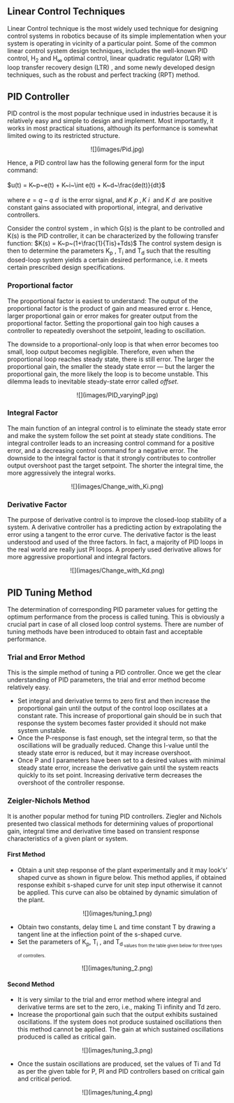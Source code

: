 ## Linear Control Techniques

Linear Control technique is the most widely used technique for designing control systems in robotics because of its simple implementation when your system is operating in vicinity of a particular point. Some of the common linear control system design techniques, includes the well-known PID control, H<sub>2</sub> and H<sub>$\infty$</sub> optimal control, linear quadratic regulator (LQR) with loop transfer recovery design (LTR) , and some newly developed design techniques, such as the robust and perfect tracking (RPT) method.

## PID Controller

PID control is the most popular technique used in industries because it is relatively easy and simple to design and implement. Most importantly, it works in most practical situations, although its performance is somewhat limited owing to its restricted structure.

<center>![](images/Pid.jpg)</center>

Hence, a PID control law has the following general form for the input command:<br><br>
$u(t) = K~p~e(t) + K~i~\int e(t) + K~d~\frac{de(t)}{dt}$<br><br>
where $e = q - q~d~$ is the error signal, and $K~p~, K~i~$ and $K~d~$ are positive constant gains associated with proportional, integral, and derivative controllers.

Consider the control system , in which G(s) is the plant to be controlled and K(s) is the PID controller, it can be characterized by the following transfer function:
$K(s) = K~p~(1+\frac{1}{Tis}+Tds)$
The control system design is then to determine the parameters K<sub>p</sub> , T<sub>i</sub> and T<sub>d</sub> such that the resulting dosed-loop system yields a certain desired performance, i.e. it meets certain prescribed design specifications.

### Proportional factor

The proportional factor is easiest to understand: The output of the proportional factor is the product of gain and measured error ε. Hence, larger proportional gain or error makes for greater output from the proportional factor. Setting the proportional gain too high causes a controller to repeatedly overshoot the setpoint, leading to oscillation.

The downside to a proportional-only loop is that when error becomes too small, loop output becomes negligible. Therefore, even when the proportional loop reaches steady state, there is still error. The larger the proportional gain, the smaller the steady state error — but the larger the proportional gain, the more likely the loop is to become unstable. This dilemma leads to inevitable steady-state error called *offset*.

<center>![](images/PID_varyingP.jpg)</center>

### Integral Factor

The main function of an integral control is to eliminate the steady state error and make the system follow the set point at steady state conditions. The integral controller leads to an increasing control command for a positive error, and a decreasing control command for a negative error. The downside to the integral factor is that it strongly contributes to controller output overshoot past the target setpoint. The shorter the integral time, the more aggressively the integral works.

<center>![](images/Change_with_Ki.png)</center>

### Derivative Factor

The purpose of derivative control is to improve the closed-loop stability of a system. A derivative controller has a predicting action by extrapolating the error using a tangent to the error curve. The derivative factor is the least understood and used of the three factors. In fact, a majority of PID loops in the real world are really just PI loops. A properly used derivative allows for more aggressive proportional and integral factors.

<center>![](images/Change_with_Kd.png)</center>

## PID Tuning Method

The determination of corresponding PID parameter values for getting the optimum performance from the process is called tuning. This is obviously a crucial part in case of all closed loop control systems. There are number of tuning methods have been introduced to obtain fast and acceptable performance.

### Trial and Error Method

This is the simple method of tuning a PID controller. Once we get the clear understanding of PID parameters, the trial and error method become relatively easy.

- Set integral and derivative terms to zero first and then increase the proportional gain until the output of the control loop oscillates at a constant rate. This increase of proportional gain should be in such that response the system becomes faster provided it should not make system unstable.
- Once the P-response is fast enough, set the integral term, so that the oscillations will be gradually reduced. Change this I-value until the steady state error is reduced, but it may increase overshoot.
- Once P and I parameters have been set to a desired values with minimal steady state error, increase the derivative gain until the system reacts quickly to its set point. Increasing derivative term decreases the overshoot of the controller response.

### Zeigler-Nichols Method

It is another popular method for tuning PID controllers. Ziegler and Nichols presented two classical methods for determining values of proportional gain, integral time and derivative time based on transient response characteristics of a given plant or system.

#### First Method

- Obtain a unit step response of the plant experimentally and it may look‘s’ shaped curve as shown in figure below. This method applies, if obtained response exhibit s-shaped curve for unit step input otherwise it cannot be applied. This curve can also be obtained by dynamic simulation of the plant.

<center>![](images/tuning_1.png)</center>

- Obtain two constants, delay time L and time constant T by drawing a tangent line at the inflection point of the s-shaped curve.
- Set the parameters of K<sub>p</sub>, T<sub>i</sub> , and T<sub>d<sub> values from the table given below for three types of controllers.

<center>![](images/tuning_2.png)</center>

#### Second Method

- It is very similar to the trial and error method where integral and derivative terms are set to the zero, i.e., making Ti infinity and Td zero.
- Increase the proportional gain such that the output exhibits sustained oscillations. If the system does not produce sustained oscillations then this method cannot be applied. The gain at which sustained oscillations produced is called as critical gain.

<center>![](images/tuning_3.png)</center>

- Once the sustain oscillations are produced, set the values of Ti and Td as per the given table for P, PI and PID controllers based on critical gain and critical period.

<center>![](images/tuning_4.png)</center>